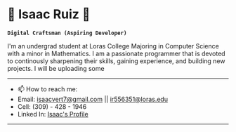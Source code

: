 
# 👾 Isaac Ruiz 👾

**`Digital Craftsman (Aspiring Developer)`**

I'm an undergrad student at Loras College Majoring in Computer Science with a minor in Mathematics. I am a passionate programmer that is devoted to 
continously sharpening their skills, gaining experience, and building new projects. 
I will be uploading some 

<hr>

- 📫 How to reach me: 
- Email: isaacvert7@gmail.com || ir556351@loras.edu
- Cell: (309) - 428 - 1946
- Linked In: <a href="https://www.linkedin.com/in/isaac-ruiz-24b716215/"> Isaac's Profile</a>

<hr>

